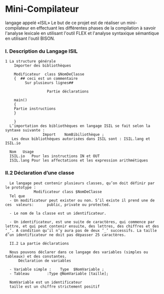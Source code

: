 # Mini-Compilateur
langage appelé «ISIL»
Le but de ce projet est de réaliser un mini-compilateur en effectuant les différentes phases de la compilation à savoir l'analyse lexicale en utilisant l'outil FLEX et l'analyse syntaxique sémantique en utilisant l'outil BISON.
### I.	Description du Langage ISIL
    1 La structure générale 
        Importer des bibliothèques

        Modificateur  class $NomDeClasse
        {  ## ceci est un commentaire
             Sur plusieurs lignes##

                       Partie déclarations

        main()
        {
        Partie instructions
        }

        }
      L’importation des bibliothèques en langage ISIL se fait selon la syntaxe suivante : 
                     Import    NomBibiliothèque ;
       Les deux bibliothèques autorisées dans ISIL sont : ISIL.lang et ISIL.io

      Nom	Usage
      ISIL.io	Pour les instructions IN et OUT
      ISIL.lang	Pour les affectations et les expression arithmétiques
      
### II.2 Déclaration d’une classe
      Le langage peut contenir plusieurs classes, qu’on doit définir par le prototype : 
                 Modificateur class $NomDeClasse 
      Tel que 
      -	Un modificateur peut exister ou non. S’il existe il prend une de ces  valeurs:      public, private ou protected.

      -	Le nom de la classe est un identificateur. 

      -	Un identificateur, est une suite de caractères, qui commence par lettre, et qui peut contenir ensuite, des lettres, des chiffres et des ‘_’. A condition qu’il n’y aura pas de deux ’_’ successifs. La taille d’un identificateur ne doit pas dépasser 25 caractères.

      II.2 La partie déclarations 

      Nous pouvons déclarer dans ce langage des variables (simples ou tableaux) et des constantes.
          Déclaration de variables 

      -	Variable simple :    Type  $NomVariable ;
      -	Tableau        :Type @NomVariable [taille];

      NomVariable est un identificateur  
      taille est un chiffre strictement positif



